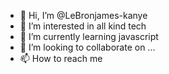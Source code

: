 - 👋 Hi, I’m @LeBronjames-kanye
- 👀 I’m interested in all kind tech
- 🌱 I’m currently learning javascript
- 💞️ I’m looking to collaborate on ...
- 📫 How to reach me 

<!---
LeBronjames-kanye/LeBronjames-kanye is a ✨ special ✨ repository because its `README.md` (this file) appears on your GitHub profile.
You can click the Preview link to take a look at your changes.
--->
